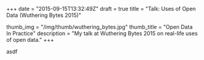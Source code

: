 +++
date = "2015-09-15T13:32:49Z"
draft = true
title = "Talk: Uses of Open Data (Wuthering Bytes 2015)"

thumb_img = "/img/thumb/wuthering_bytes.jpg"
thumb_title = "Open Data In Practice"
description = "My talk at Wuthering Bytes 2015 on real-life uses of open data."
+++

asdf
